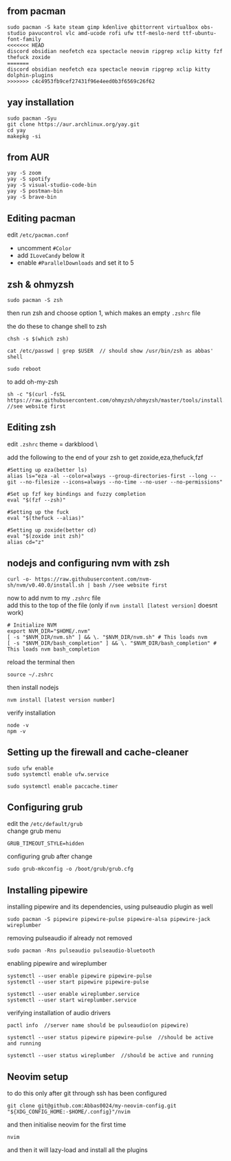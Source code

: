 ## from pacman
~~~
sudo pacman -S kate steam gimp kdenlive qbittorrent virtualbox obs-studio pavucontrol vlc amd-ucode rofi ufw ttf-meslo-nerd ttf-ubuntu-font-family
<<<<<<< HEAD
discord obsidian neofetch eza spectacle neovim ripgrep xclip kitty fzf thefuck zoxide
=======
discord obsidian neofetch eza spectacle neovim ripgrep xclip kitty dolphin-plugins
>>>>>>> c4c4953fb9cef27431f96e4eed0b3f6569c26f62
~~~

## yay installation
~~~
sudo pacman -Syu
git clone https://aur.archlinux.org/yay.git
cd yay
makepkg -si
~~~

## from AUR
~~~
yay -S zoom
yay -S spotify
yay -S visual-studio-code-bin
yay -S postman-bin
yay -S brave-bin
~~~

## Editing pacman
edit `/etc/pacman.conf`
- uncomment `#Color`
- add `ILoveCandy` below it
- enable `#ParallelDownloads` and set it to 5

## zsh & ohmyzsh
~~~
sudo pacman -S zsh
~~~
then run zsh and choose option 1, which makes an empty `.zshrc` file

the do these to change shell to zsh
~~~
chsh -s $(which zsh)

cat /etc/passwd | grep $USER  // should show /usr/bin/zsh as abbas' shell

sudo reboot
~~~

to add oh-my-zsh
~~~
sh -c "$(curl -fsSL https://raw.githubusercontent.com/ohmyzsh/ohmyzsh/master/tools/install.sh)" //see website first
~~~

## Editing zsh
edit `.zshrc`
theme = darkblood \

add the following to the end of your zsh to get zoxide,eza,thefuck,fzf
~~~
#Setting up eza(better ls)
alias ls="eza -al --color=always --group-directories-first --long --git --no-filesize --icons=always --no-time --no-user --no-permissions"

#Set up fzf key bindings and fuzzy completion
eval "$(fzf --zsh)"

#Setting up the fuck
eval "$(thefuck --alias)"

#Setting up zoxide(better cd)
eval "$(zoxide init zsh)"
alias cd="z"
~~~

## nodejs and configuring nvm with zsh
~~~
curl -o- https://raw.githubusercontent.com/nvm-sh/nvm/v0.40.0/install.sh | bash //see website first
~~~

now to add nvm to my `.zshrc` file \
add this to the top of the file (only if `nvm install [latest version]` doesnt work)
~~~
# Initialize NVM
export NVM_DIR="$HOME/.nvm" 
[ -s "$NVM_DIR/nvm.sh" ] && \. "$NVM_DIR/nvm.sh" # This loads nvm 
[ -s "$NVM_DIR/bash_completion" ] && \. "$NVM_DIR/bash_completion" # This loads nvm bash_completion
~~~

reload the terminal then
~~~
source ~/.zshrc
~~~

then install nodejs
~~~
nvm install [latest version number]
~~~

verify installation
~~~
node -v
npm -v
~~~

## Setting up the firewall and cache-cleaner
~~~
sudo ufw enable
sudo systemctl enable ufw.service

sudo systemctl enable paccache.timer
~~~

## Configuring grub
edit the `/etc/default/grub` \
change grub menu
~~~
GRUB_TIMEOUT_STYLE=hidden
~~~

configuring grub after change
~~~
sudo grub-mkconfig -o /boot/grub/grub.cfg
~~~


## Installing pipewire
installing pipewire and its dependencies, using pulseaudio plugin as well
~~~
sudo pacman -S pipewire pipewire-pulse pipewire-alsa pipewire-jack wireplumber
~~~

removing pulseaudio if already not removed
~~~
sudo pacman -Rns pulseaudio pulseaudio-bluetooth
~~~


enabling pipewire and wireplumber
~~~
systemctl --user enable pipewire pipewire-pulse
systemctl --user start pipewire pipewire-pulse

systemctl --user enable wireplumber.service
systemctl --user start wireplumber.service
~~~

verifying installation of audio drivers 
~~~
pactl info  //server name should be pulseaudio(on pipewire)

systemctl --user status pipewire pipewire-pulse  //should be active and running

systemctl --user status wireplumber  //should be active and running
~~~


## Neovim setup
to do this only after git through ssh has been configured
~~~
git clone git@github.com:Abbas0024/my-neovim-config.git "${XDG_CONFIG_HOME:-$HOME/.config}"/nvim
~~~

and then initialise neovim for the first time
~~~
nvim
~~~

and then it will lazy-load and install all the plugins


